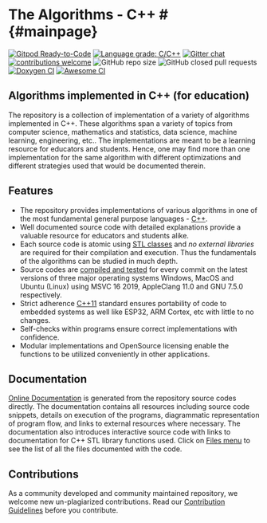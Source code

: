 # The Algorithms - C++ # {#mainpage}

[![Gitpod Ready-to-Code](https://img.shields.io/badge/Gitpod-Ready--to--Code-blue?logo=gitpod)](https://gitpod.io/#https://github.com/TheAlgorithms/C-Plus-Plus) [![Language grade: C/C++](https://img.shields.io/lgtm/grade/cpp/g/TheAlgorithms/C-Plus-Plus.svg?logo=lgtm&logoWidth=18)](https://lgtm.com/projects/g/TheAlgorithms/C-Plus-Plus/context:cpp) 
[![Gitter chat](https://img.shields.io/badge/Chat-Gitter-ff69b4.svg?label=Chat&logo=gitter&style=flat-square)](https://gitter.im/TheAlgorithms)
[![contributions welcome](https://img.shields.io/static/v1.svg?label=Contributions&message=Welcome&color=0059b3&style=flat-square)]("https://github.com/TheAlgorithms/C-Plus-Plus/blob/master/CONTRIBUTING.md")
![GitHub repo size](https://img.shields.io/github/repo-size/TheAlgorithms/C-Plus-Plus?color=red&style=flat-square)
![GitHub closed pull requests](https://img.shields.io/github/issues-pr-closed/TheAlgorithms/C-Plus-Plus?color=green&style=flat-square)
[![Doxygen CI](https://github.com/TheAlgorithms/C-Plus-Plus/workflows/Doxygen%20CI/badge.svg)]("https://TheAlgorithms.github.io/C-Plus-Plus")
[![Awesome CI](https://github.com/TheAlgorithms/C-Plus-Plus/workflows/Awesome%20CI%20Workflow/badge.svg)]("https://github.com/TheAlgorithms/C-Plus-Plus/actions?query=workflow%3A%22Awesome+CI+Workflow%22")

## Algorithms implemented in C++ (for education)

The repository is a collection of implementation of a variety of algorithms implemented in C++. These algorithms span a variety of topics from computer science, mathematics and statistics, data science, machine learning, engineering, etc.. The implementations are meant to be a learning resource for educators and students. Hence, one may find more than one implementation for the same algorithm with different optimizations and different strategies used that would be documented therein. 

## Features

* The repository provides implementations of various algorithms in one of the most fundamental general purpose languages - [C++](https://en.wikipedia.org/wiki/C%2B%2B).
* Well documented source code with detailed explanations provide a valuable resource for educators and students alike.
* Each source code is atomic using [STL classes](https://en.wikipedia.org/wiki/Standard_Template_Library) and _no external libraries_ are required for their compilation and execution. Thus the fundamentals of the algorithms can be studied in much depth.
* Source codes are [compiled and tested](https://github.com/TheAlgorithms/C-Plus-Plus/actions?query=workflow%3A%22Awesome+CI+Workflow%22) for every commit on the latest versions of three major operating systems Windows, MacOS and Ubuntu (Linux) using MSVC 16 2019, AppleClang 11.0 and GNU 7.5.0 respectively. 
* Strict adherence [C++11](https://en.wikipedia.org/wiki/C%2B%2B11) standard ensures portability of code to embedded systems as well like ESP32, ARM Cortex, etc with little to no changes.
* Self-checks within programs ensure correct implementations with confidence.
* Modular implementations and OpenSource licensing enable the functions to be utilized conveniently in other applications.

## Documentation

[Online Documentation](https://TheAlgorithms.github.io/C-Plus-Plus) is generated from the repository source codes directly. The documentation contains all resources including source code snippets, details on execution of the programs, diagrammatic representation of program flow, and links to external resources where necessary. The documentation also introduces interactive source code with links to documentation for C++ STL library functions used.
Click on [Files menu](https://TheAlgorithms.github.io/C-Plus-Plus/files.html) to see the list of all the files documented with the code.

## Contributions

As a community developed and community maintained repository, we welcome new un-plagiarized contributions. Read our [Contribution Guidelines](https://github.com/TheAlgorithms/C-Plus-Plus/blob/master/CONTRIBUTING.md) before you contribute.
